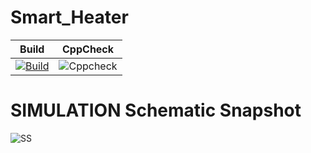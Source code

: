 # Smart_Heater
Build | CppCheck |
|---------|------------|
[![Build](https://github.com/vikramsvdd/Smart_Heater/actions/workflows/Build.yml/badge.svg)](https://github.com/vikramsvdd/Smart_Heater/actions/workflows/Build.yml)|![Cppcheck](https://github.com/vikramsvdd/Smart_Heater/actions/workflows/Cppcheck.yml/badge.svg)

# SIMULATION Schematic Snapshot 
![SS](https://github.com/vikramsvdd/Smart_Heater/blob/main/simulationoutput.png)
